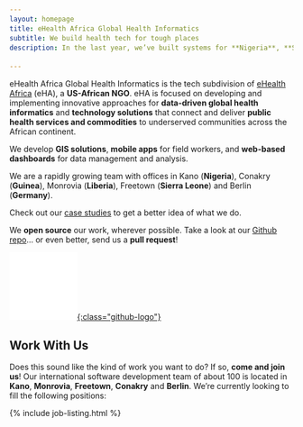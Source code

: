 ```yaml
---
layout: homepage
title: eHealth Africa Global Health Informatics
subtitle: We build health tech for tough places
description: In the last year, we’ve built systems for **Nigeria**, **Sierra Leone**, **Guinea** and **Liberia** that have helped tackle **Ebola**, **Polio**, **Sleeping Sickness** and **vaccine management**.

---
```


<section class="intro">

eHealth Africa Global Health Informatics is the tech subdivision of [eHealth Africa](http://www.ehealthafrica.org/) (eHA), a **US-African NGO**. eHA is focused on developing and implementing innovative approaches for **data-driven global health informatics** and **technology solutions** that connect and deliver **public health services and commodities** to underserved communities across the African continent. 

We develop **GIS solutions**, **mobile apps** for field workers, and **web-based dashboards** for data management and analysis.

We are a rapidly growing team with offices in Kano (**Nigeria**), Conakry (**Guinea**), Monrovia (**Liberia**), Freetown (**Sierra Leone**) and Berlin (**Germany**).

Check out our [case studies](/case-studies.html) to get a better idea of what we do.

</section>
<section class="open-source">

We **open source** our work, wherever possible. Take a look at our [Github repo](https://github.com/eHealthAfrica/)… or even better, send us a **pull request**!

[![Github logo](/img/github-white.png){:class="github-logo"}](https://github.com/eHealthAfrica/)

</section>
<section class="jobs">

# <a name="jobs">Work With Us</a>

Does this sound like the kind of work you want to do? If so, **come and join us**! Our international software development team of about 100 is located in **Kano**, **Monrovia**, **Freetown**, **Conakry** and **Berlin**. We’re currently looking to fill the following positions:

{% include job-listing.html %}

</section>
